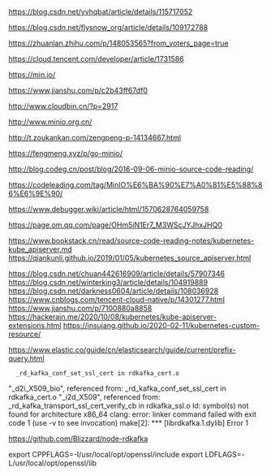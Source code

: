 https://blog.csdn.net/yvhqbat/article/details/115717052

https://blog.csdn.net/flysnow_org/article/details/109172788

https://zhuanlan.zhihu.com/p/148053565?from_voters_page=true

https://cloud.tencent.com/developer/article/1731586

https://min.io/

https://www.jianshu.com/p/c2b43ff67df0

http://www.cloudbin.cn/?p=2917

http://www.minio.org.cn/

http://t.zoukankan.com/zengpeng-p-14134667.html


https://fengmeng.xyz/p/go-minio/

http://blog.codeg.cn/post/blog/2016-09-06-minio-source-code-reading/

https://codeleading.com/tag/MinIO%E6%BA%90%E7%A0%81%E5%88%86%E6%9E%90/

https://www.debugger.wiki/article/html/1570628764059758

https://page.om.qq.com/page/OHm5iN1Er7_M3WScJYJhxJHQ0





https://www.bookstack.cn/read/source-code-reading-notes/kubernetes-kube_apiserver.md
https://qiankunli.github.io/2019/01/05/kubernetes_source_apiserver.html


https://blog.csdn.net/chuan442616909/article/details/57907346
https://blog.csdn.net/winterking3/article/details/104919889
https://blog.csdn.net/darkness0604/article/details/108036928
https://www.cnblogs.com/tencent-cloud-native/p/14301277.html
https://www.jianshu.com/p/7100880a8858
https://hackerain.me/2020/10/08/kubernetes/kube-apiserver-extensions.html
https://insujang.github.io/2020-02-11/kubernetes-custom-resource/


https://www.elastic.co/guide/cn/elasticsearch/guide/current/prefix-query.html


      _rd_kafka_conf_set_ssl_cert in rdkafka_cert.o
  "_d2i_X509_bio", referenced from:
      _rd_kafka_conf_set_ssl_cert in rdkafka_cert.o
  "_i2d_X509", referenced from:
      _rd_kafka_transport_ssl_cert_verify_cb in rdkafka_ssl.o
ld: symbol(s) not found for architecture x86_64
clang: error: linker command failed with exit code 1 (use -v to see invocation)
make[2]: *** [librdkafka.1.dylib] Error 1


https://github.com/Blizzard/node-rdkafka

export CPPFLAGS=-I/usr/local/opt/openssl/include
export LDFLAGS=-L/usr/local/opt/openssl/lib
